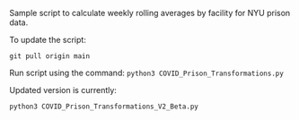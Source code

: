 Sample script to calculate weekly rolling averages by facility for NYU prison data.

To update the script:

```git pull origin main```

Run script using the command: 
```python3 COVID_Prison_Transformations.py```

Updated version is currently:

```python3 COVID_Prison_Transformations_V2_Beta.py```